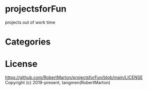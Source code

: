 # projectsforFun
projects out of work time
# Categories
# License
https://github.com/RobertMarton/projectsforFun/blob/main/LICENSE
Copyright (c) 2019-present, tangmen(RobertMarton)
